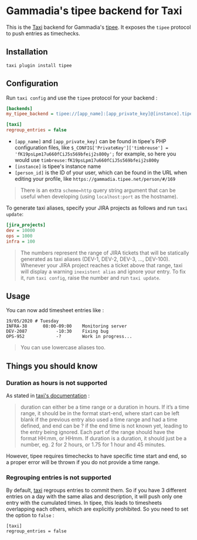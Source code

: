 Gammadia's tipee backend for Taxi
=================================

This is the [Taxi](https://github.com/sephii/taxi) backend for Gammadia's [tipee](https://tipee.ch). It
exposes the `tipee` protocol to push entries as timechecks.

Installation
------------

```shell
taxi plugin install tipee
```

Configuration
-------------

Run `taxi config` and use the `tipee` protocol for your backend :

```ini
[backends]
my_tipee_backend = tipee://[app_name]:[app_private_key]@[instance].tipee.net/api/?person=[person_id]

[taxi]
regroup_entries = false
```

* `[app_name]` and `[app_private_key]` can be found in tipee's PHP configuration files, like
`$_CONFIG['PrivateKey']['timbreuse'] = 'fK19psLpm17u660fCiJ5s569bfeij2s800y';` for example, so here you would use 
`timbreuse:fK19psLpm17u660fCiJ5s569bfeij2s800y`
* `[instance]` is tipee's instance name
* `[person_id]` is the ID of your
user, which can be found in the URL when editing your profile, like `https://gammadia.tipee.net/person/#/169`

> There is an extra `scheme=http` query string argument that can be useful when developing (using `localhost:port` as the hostname).

To generate taxi aliases, specify your JIRA projects as follows and run `taxi update`:

```ini
[jira_projects]
dev = 10000
ops = 1000
infra = 100
```

> The numbers represent the range of JIRA tickets that will be statically generated as taxi aliases (DEV-1, DEV-2, DEV-3, ..., DEV-100). Whenever your JIRA project reaches a ticket above that range, taxi will display a warning `inexistent alias` and ignore your entry. To fix it, run `taxi config`, raise the number and run `taxi update`.

Usage
-----

You can now add timesheet entries like :

```
19/05/2020 # Tuesday
INFRA-38      08:00-09:00    Monitoring server
DEV-2087           -10:30    Fixing bug
OPS-952            -?        Work in progress...
```

> You can use lowercase aliases too.

Things you should know
----------------------

### Duration as hours is not supported

As stated in [taxi's documentation](https://taxi-timesheets.readthedocs.io/en/master/userguide.html#timesheet-syntax) :

> duration can either be a time range or a duration in hours. If it’s a time range, it should be in the format start-end, where start can be left blank if the previous entry also used a time range and had a time defined, and end can be ? if the end time is not known yet, leading to the entry being ignored. Each part of the range should have the format HH:mm, or HHmm. If duration is a duration, it should just be a number, eg. 2 for 2 hours, or 1.75 for 1 hour and 45 minutes.

However, tipee requires timechecks to have specific time start and end, so a proper error will be thrown if you do not provide a time range.

### Regrouping entries is not supported

By default, [taxi](https://taxi-timesheets.readthedocs.io/en/master/userguide.html#regroup-entries) regroups entries to commit them. So if you have 3 different entries on a day with the same alias and description, it will push only one entry with the cumulated times. In tipee, this leads to timesheets overlapping each others, which are explicitly prohibited. So you need to set the option to `false` :

```
[taxi]
regroup_entries = false
```
